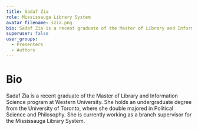 ```yaml
---
title: Sadaf Zia
role: Mississauga Library System
avatar_filename: szia.png
bio: Sadaf Zia is a recent graduate of the Master of Library and Information Science program at Western University. She holds an undergraduate degree from the University of Toronto, where she double majored in Political Science and Philosophy. She is currently working as a branch supervisor for the Mississauga Library System.
superuser: false
user_groups:
  - Presenters
  - Authors
---
```

# Bio

Sadaf Zia is a recent graduate of the Master of Library and Information Science program at Western University. She holds an undergraduate degree from the University of Toronto, where she double majored in Political Science and Philosophy. She is currently working as a branch supervisor for the Mississauga Library System.
